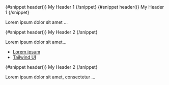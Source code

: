 <script lang="ts">
  import { AccordionItem, Accordion } from 'svelte-5-ui-lib';
  let nestingOpenStatus: boolean = $state(true);
</script>

<Accordion>
  <AccordionItem bind:open={nestingOpenStatus}>
    {#snippet header()}
      My Header 1
    {/snippet}
    <Accordion>
      <AccordionItem>
        {#snippet header()}
          My Header 1
        {/snippet}
        <p class="mb-2 text-gray-500 dark:text-gray-400">Lorem ipsum dolor sit amet ...</p>
      </AccordionItem>
      <AccordionItem>
        {#snippet header()}
          My Header 2
        {/snippet}
        <p class="mb-2 text-gray-500 dark:text-gray-400">Lorem ipsum dolor sit amet...</p>
        <ul class="list-disc ps-5 text-gray-500 dark:text-gray-400">
          <li>
            <a href="/" target="_blank" rel="noreferrer" class="text-blue-600 hover:underline dark:text-blue-500">Lorem ipsum</a>
          </li>
          <li>
            <a href="https://tailwindui.com/" rel="noreferrer" target="_blank" class="text-blue-600 hover:underline dark:text-blue-500">Tailwind UI</a>
          </li>
        </ul>
      </AccordionItem>
    </Accordion>
  </AccordionItem>
  <AccordionItem>
    {#snippet header()}
      My Header 2
    {/snippet}
    <p class="mb-2 text-gray-500 dark:text-gray-400">Lorem ipsum dolor sit amet, consectetur ...</p>
  </AccordionItem>
</Accordion>